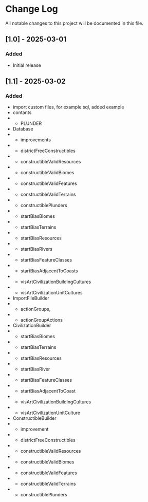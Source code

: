 # Change Log
All notable changes to this project will be documented in this file.

## [1.0] - 2025-03-01

### Added

- Initial release

## [1.1] - 2025-03-02

### Added

- import custom files, for example sql, added example
- contants
- - PLUNDER
- Database
- - improvements
- - districtFreeConstructibles
- - constructibleValidResources
- - constructibleValidBiomes
- - constructibleValidFeatures
- - constructibleValidTerrains
- - constructiblePlunders
- - startBiasBiomes
- - startBiasTerrains
- - startBiasResources
- - startBiasRivers
- - startBiasFeatureClasses
- - startBiasAdjacentToCoasts
- - visArtCivilizationBuildingCultures
- - visArtCivilizationUnitCultures
- ImportFileBuilder
- - actionGroups,
- - actionGroupActions
- CivilizationBuilder
- - startBiasBiomes
- - startBiasTerrains
- - startBiasResources
- - startBiasRiver
- - startBiasFeatureClasses
- - startBiasAdjacentToCoast
- - visArtCivilizationBuildingCultures
- - visArtCivilizationUnitCulture
- ConstructibleBuilder
- - improvement
- - districtFreeConstructibles
- - constructibleValidResources
- - constructibleValidBiomes
- - constructibleValidFeatures
- - constructibleValidTerrains
- - constructiblePlunders



